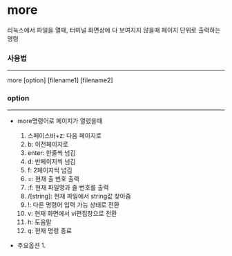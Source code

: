 # more
리눅스에서 파일을 열때, 터미널 화면상에 다 보여지지 않을때 페이지 단위로 출력하는 명령

### 사용법
---
more [option] [filename1] [filename2]

### option
---
* more명령어로 페이지가 열렸을때
    1. 스페이스바+z: 다음 페이지로
    2. b: 이전페이지로
    3. enter: 한줄씩 넘김
    4. d: 반페이지씩 넘김
    5. f: 2페이지씩 넘김
    6. =: 현재 출 번호 출력
    7. :f: 현재 파일명과 줄 번호를 출력
    8. /[string]: 현재 파일에서 string값 찾아줌
    9. !: 다른 명령어 입력 가능 상태로 전환
    10. v: 현재 화면에서 vi편집창으로 전환
    11. h: 도움말
    12. q: 현재 명령 종료

* 주요옵션
    1. 
